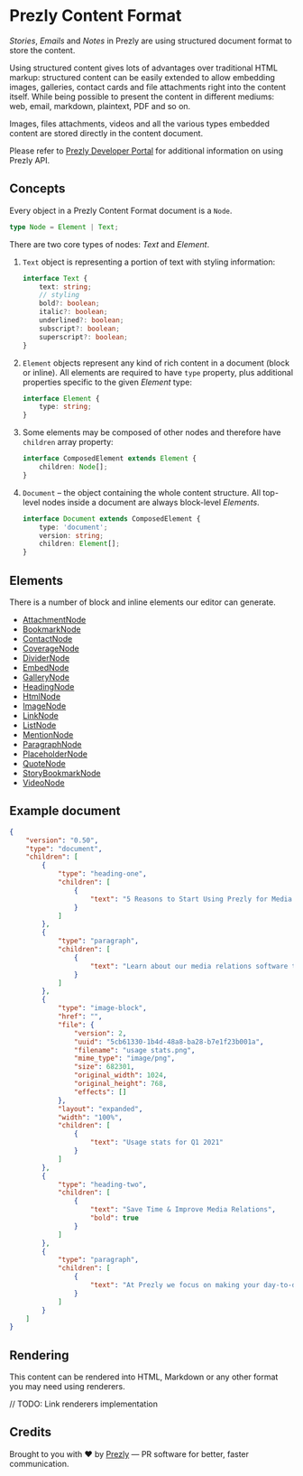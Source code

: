 # Prezly Content Format

_Stories_, _Emails_ and _Notes_ in Prezly are using structured document format to store the content.

Using structured content gives lots of advantages over traditional HTML markup: 
structured content can be easily extended to allow embedding images, galleries, 
contact cards and file attachments right into the content itself.
While being possible to present the content in different mediums: 
web, email, markdown, plaintext, PDF and so on.

Images, files attachments, videos and all the various types embedded content 
are stored directly in the content document.

Please refer to [Prezly Developer Portal][developers] for additional information on using Prezly API.  

## Concepts

Every object in a Prezly Content Format document is a `Node`.

```ts
type Node = Element | Text;
```

There are two core types of nodes: _Text_ and _Element_.

1. `Text` object is representing a portion of text with styling information:

    ```ts
    interface Text {
        text: string;
        // styling
        bold?: boolean;
        italic?: boolean;
        underlined?: boolean;
        subscript?: boolean;
        superscript?: boolean;
    }
    ```

2. `Element` objects represent any kind of rich content in a document (block or inline).
   All elements are required to have `type` property, plus additional properties specific
   to the given *Element* type:

    ```ts
    interface Element {
        type: string;
    }
    ```

3. Some elements may be composed of other nodes and therefore have `children` array property:

    ```ts
    interface ComposedElement extends Element {
        children: Node[];
    }
    ```

4. `Document` – the object containing the whole content structure.
   All top-level nodes inside a document are always block-level *Elements*.

    ```ts
    interface Document extends ComposedElement {
        type: 'document';
        version: string;
        children: Element[];
    }
    ```

## Elements

There is a number of block and inline elements our editor can generate.

- [AttachmentNode](packages/content-format/src/nodes/AttachmentNode.ts)
- [BookmarkNode](packages/content-format/src/nodes/BookmarkNode.ts)
- [ContactNode](packages/content-format/src/nodes/ContactNode.ts)
- [CoverageNode](packages/content-format/src/nodes/CoverageNode.ts)
- [DividerNode](packages/content-format/src/nodes/DividerNode.ts)
- [EmbedNode](packages/content-format/src/nodes/EmbedNode.ts)
- [GalleryNode](packages/content-format/src/nodes/GalleryNode.ts)
- [HeadingNode](packages/content-format/src/nodes/HeadingNode.ts)
- [HtmlNode](packages/content-format/src/nodes/HtmlNode.ts)
- [ImageNode](packages/content-format/src/nodes/ImageNode.ts)
- [LinkNode](packages/content-format/src/nodes/LinkNode.ts)
- [ListNode](packages/content-format/src/nodes/ListNode.ts)
- [MentionNode](packages/content-format/src/nodes/MentionNode.ts)
- [ParagraphNode](packages/content-format/src/nodes/ParagraphNode.ts)
- [PlaceholderNode](packages/content-format/src/nodes/PlaceholderNode.ts)
- [QuoteNode](packages/content-format/src/nodes/QuoteNode.ts)
- [StoryBookmarkNode](packages/content-format/src/nodes/StoryBookmarkNode.ts)
- [VideoNode](packages/content-format/src/nodes/VideoNode.ts)

## Example document

```json
{
    "version": "0.50",
    "type": "document",
    "children": [
        {
            "type": "heading-one",
            "children": [
                {
                    "text": "5 Reasons to Start Using Prezly for Media Relations"
                }
            ]
        },
        {
            "type": "paragraph",
            "children": [
                {
                    "text": "Learn about our media relations software that helps manage media contacts, create online newsrooms, develop visual press releases and much more."
                }
            ]
        },
        {
            "type": "image-block",
            "href": "",
            "file": {
                "version": 2,
                "uuid": "5cb61330-1b4d-48a8-ba28-b7e1f23b001a",
                "filename": "usage stats.png",
                "mime_type": "image/png",
                "size": 682301,
                "original_width": 1024,
                "original_height": 768,
                "effects": []
            },
            "layout": "expanded",
            "width": "100%",
            "children": [
                {
                    "text": "Usage stats for Q1 2021"
                }
            ]
        },
        {
            "type": "heading-two",
            "children": [
                {
                    "text": "Save Time & Improve Media Relations",
                    "bold": true
                }
            ]
        },
        {
            "type": "paragraph",
            "children": [
                {
                    "text": "At Prezly we focus on making your day-to-day work more fluid, saving you time, all while helping you improve your media relations."
                }
            ]
        }
    ]
}
```

## Rendering

This content can be rendered into HTML, Markdown or any other format you may need using renderers.

// TODO: Link renderers implementation


[developers]: https://developers.prezly.com/?utm_medium=web&utm_source=github&utm_campaign=@prezly/content-format-js

## Credits

Brought to you with :heart: by [Prezly](https://www.prezly.com/?utm_source=github&utm_campaign=prezly/content-format-js) &mdash; PR software for better, faster communication.
